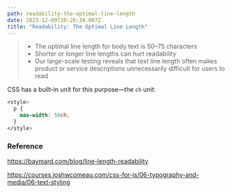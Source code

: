 ```yaml
---
path: readability-the-optimal-line-length
date: 2023-12-09T20:26:34.087Z
title: "Readability: The Optimal Line Length"
---
```

> * The optimal line length for body text is 50–75 characters
> * Shorter or longer line lengths can hurt readability
> * Our large-scale testing reveals that text line length often makes product or service descriptions unnecessarily difficult for users to read

CSS has a built-in unit for this purpose—the `ch` unit:

```css
<style>
  p {
    max-width: 50ch;
  }
</style>
```

### Reference

https://baymard.com/blog/line-length-readability

https://courses.joshwcomeau.com/css-for-js/06-typography-and-media/06-text-styling